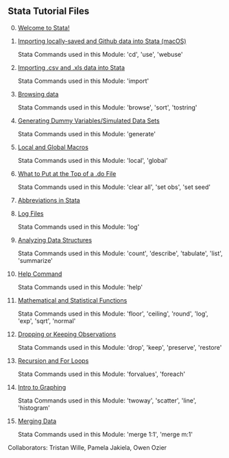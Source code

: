 ## Stata Tutorial Files

0) [Welcome to Stata!](https://pjakiela.github.io/stata/mod0.html)

1) [Importing locally-saved and Github data into Stata (macOS)](https://pjakiela.github.io/stata/mod1.html)

      Stata Commands used in this Module: 'cd', 'use', 'webuse'

2) [Importing .csv and .xls data into Stata](https://pjakiela.github.io/stata/importExcelCSV.html)

      Stata Commands used in this Module: 'import'

3) [Browsing data](https://pjakiela.github.io/stata/browsing.html)

      Stata Commands used in this Module: 'browse', 'sort', 'tostring'

4) [Generating Dummy Variables/Simulated Data Sets](https://pjakiela.github.io/stata/variablesMod.html)
 
      Stata Commands used in this Module: 'generate'

5) [Local and Global Macros](https://pjakiela.github.io/stata/macroMod.html)

      Stata Commands used in this Module: 'local', 'global'

6) [What to Put at the Top of a .do File](https://pjakiela.github.io/stata/topofdofile.html)

      Stata Commands used in this Module: 'clear all', 'set obs', 'set seed'

7) [Abbreviations in Stata](https://pjakiela.github.io/stata/abbreviating.html)

8) [Log Files](https://pjakiela.github.io/stata/logfile.html)

    Stata Commands used in this Module: 'log'

9) [Analyzing Data Structures](https://pjakiela.github.io/stata/analyzingdatastructures.html)

    Stata Commands used in this Module: 'count', 'describe', 'tabulate', 'list', 'summarize'

10) [Help Command](https://pjakiela.github.io/stata/helpcommand.html)

    Stata Commands used in this Module: 'help'

11) [Mathematical and Statistical Functions](https://pjakiela.github.io/stata/calculations.html)

    Stata Commands used in this Module: 'floor', 'ceiling', 'round', 'log', 'exp', 'sqrt', 'normal'

12) [Dropping or Keeping Observations](https://pjakiela.github.io/stata/droppingkeeping.html)

    Stata Commands used in this Module: 'drop', 'keep', 'preserve', 'restore'

13) [Recursion and For Loops](https://pjakiela.github.io/stata/loops.html)

    Stata Commands used in this Module: 'forvalues', 'foreach'

14) [Intro to Graphing](https://pjakiela.github.io/stata/graphing.html)

    Stata Commands used in this Module: 'twoway', 'scatter', 'line', 'histogram'

15) [Merging Data](https://pjakiela.github.io/stata/mergingdata.html)

    Stata Commands used in this Module: 'merge 1:1', 'merge m:1'
    
    
    
Collaborators: Tristan Wille, Pamela Jakiela, Owen Ozier
